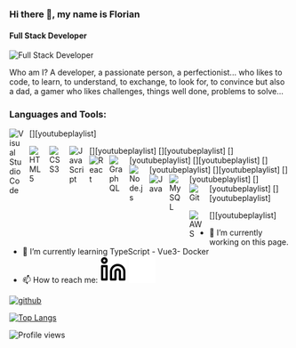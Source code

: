 ### Hi there 👋, my name is Florian

####  Full Stack Developer
![ Full Stack Developer](https://www.canva.com/design/DAE_EFHgN4A/OijMcRJZmX8_q-9k-hCrtA/view?utm_content=DAE_EFHgN4A&utm_campaign=designshare&utm_medium=link&utm_source=publishsharelink)

Who am I? A developer, a passionate person, a perfectionist... who likes to code, to learn, to understand, to exchange, to look for, to convince but also a dad, a gamer who likes challenges, things well done, problems to solve...

### Languages and Tools:

[<img align="left" alt="Visual Studio Code" width="26px" src="https://cdn.jsdelivr.net/gh/devicons/devicon/icons/vscode/vscode-original.svg" style="padding-right:10px;" />][youtubeplaylist]

[<img align="left" alt="HTML5" width="26px" src="https://cdn.jsdelivr.net/gh/devicons/devicon/icons/html5/html5-original.svg" style="padding-right:10px;" />][youtubeplaylist]
[<img align="left" alt="CSS3" width="26px" src="https://cdn.jsdelivr.net/gh/devicons/devicon/icons/css3/css3-original.svg" style="padding-right:10px;" />][youtubeplaylist]
[<img align="left" alt="JavaScript" width="26px" src="https://cdn.jsdelivr.net/gh/devicons/devicon/icons/javascript/javascript-original.svg" style="padding-right:10px;" />][youtubeplaylist]
[<img align="left" alt="React" width="26px" src="https://cdn.jsdelivr.net/gh/devicons/devicon/icons/react/react-original.svg" style="padding-right:10px;" />][youtubeplaylist]
[<img align="left" alt="GraphQL" width="26px" src="https://cdn.jsdelivr.net/gh/devicons/devicon/icons/graphql/graphql-plain.svg" style="padding-right:10px;" />][youtubeplaylist]
[<img align="left" alt="Node.js" width="26px" src="https://cdn.jsdelivr.net/gh/devicons/devicon/icons/nodejs/nodejs-original.svg" style="padding-right:10px;" />][youtubeplaylist]
[<img align="left" alt="Java" width="26px" src="https://cdn.jsdelivr.net/gh/devicons/devicon/icons/java/java-original.svg" style="padding-right:10px;" />][youtubeplaylist]
[<img align="left" alt="MySQL" width="26px" src="https://cdn.jsdelivr.net/gh/devicons/devicon/icons/mysql/mysql-original.svg" style="padding-right:10px;" />][youtubeplaylist]
[<img align="left" alt="Git" width="26px" src="https://cdn.jsdelivr.net/gh/devicons/devicon/icons/git/git-original.svg" style="padding-right:10px;" />][youtubeplaylist]

[<img align="left" alt="AWS" width="25px" src="https://cdn.jsdelivr.net/gh/devicons/devicon/icons/amazonwebservices/amazonwebservices-original.svg" style="padding-right:11px;" />][youtubeplaylist]

- 🔭 I’m currently working on this page. 
- 🌱 I’m currently learning TypeScript -  Vue3- Docker  
- 📫 How to reach me: [![img_contact](./img/linkedin-light.svg)](https://www.linkedin.com/in/ginet-florian/#gh-light-mode-only)
[![img_contact](./img/linkedin-dark.svg)](https://www.linkedin.com/in/ginet-florian/#gh-dark-mode-only)



[<img src='https://cdn.jsdelivr.net/npm/simple-icons@3.0.1/icons/github.svg' alt='github' height='40'>](https://github.com/gynflo)  

[![Top Langs](https://github-readme-stats.vercel.app/api/top-langs/?username=gynflo)](https://github.com/anuraghazra/github-readme-stats)

![Profile views](https://gpvc.arturio.dev/gynflo)  

